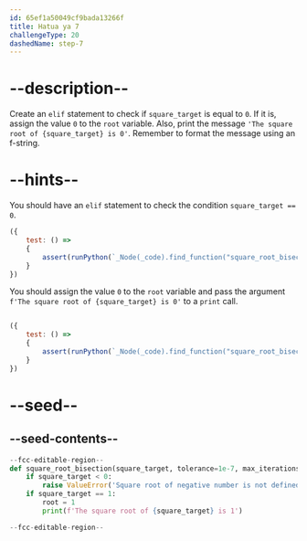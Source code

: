 ```yaml
---
id: 65ef1a50049cf9bada13266f
title: Hatua ya 7
challengeType: 20
dashedName: step-7
---
```


# --description--

Create an `elif` statement to check if `square_target` is equal to `0`. If it is, assign the value `0` to the `root` variable. Also, print the message `'The square root of {square_target} is 0'`. Remember to format the message using an f-string.

# --hints--

You should have an `elif` statement to check the condition `square_target == 0`.


```js
({
    test: () => 
    {
        assert(runPython(`_Node(_code).find_function("square_root_bisection").find_ifs()[1].find_conditions()[1].is_equivalent("square_target == 0")`));
    }
})

```

You should assign the value `0` to the `root` variable and pass the argument `f'The square root of {square_target} is 0'` to a `print` call.


```js

({
    test: () => 
    {        
        assert(runPython(`_Node(_code).find_function("square_root_bisection").find_ifs()[1].find_bodies()[1].is_equivalent("root = 0\\nprint(f'The square root of {square_target} is 0')")`));
    }
})

```

# --seed--

## --seed-contents--

```py
--fcc-editable-region--
def square_root_bisection(square_target, tolerance=1e-7, max_iterations=100):
    if square_target < 0:
        raise ValueError('Square root of negative number is not defined in real numbers')
    if square_target == 1:
        root = 1
        print(f'The square root of {square_target} is 1')

--fcc-editable-region--
```
